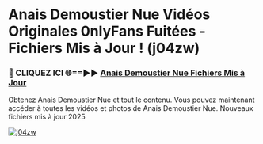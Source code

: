 # Anais Demoustier Nue Vidéos Originales 0nlyFans Fuitées - Fichiers Mis à Jour ! (j04zw)

<h3>🔴 CLIQUEZ ICI 🌐==►► <a href="https://tinyurl.com/2pmr4ezf" rel="nofollow">Anais Demoustier Nue Fichiers Mis à Jour</a></h3>

Obtenez Anais Demoustier Nue et tout le contenu. Vous pouvez maintenant accéder à toutes les vidéos et photos de Anais Demoustier Nue. Nouveaux fichiers mis à jour 2025

[![j04zw](https://i.imgur.com/6SNvagu.gif)](https://tinyurl.com/2pmr4ezf)
